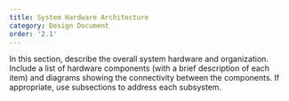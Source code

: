 ```yaml
---
title: System Hardware Architecture
category: Design Document
order: '2.1'
---
```


In this section, describe the overall system hardware and organization.  Include a list of hardware components (with a brief description of each item) and diagrams showing the connectivity between the components.  If appropriate, use subsections to address each subsystem.
